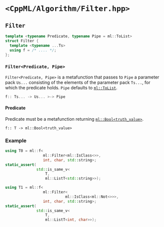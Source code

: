 # `<CppML/Algorithm/Filter.hpp>`

## `Filter`

```c++
template <typename Predicate, typename Pipe = ml::ToList>
struct Filter {
  template <typename ...Ts>
  using f = /* .... */;
};
```
### `Filter<Predicate, Pipe>`

`Filter<Predicate, Pipe>` is a metafunction that passes to `Pipe` a parameter pack `Us...` consisting of the elements of the parameter pack `Ts...`, for which the predicate holds. `Pipe` defaults to [`ml::ToList`](../Functional/ToList.md).

```c++
f:: Ts... -> Us... >-> Pipe
```

#### Predicate

Predicate must be a metafunction returning [`ml::Bool<truth_value>`](../Vocabulary/Value.md).
```
f:: T -> ml::Bool<truth_value>
```

### Example

```c++
using T0 = ml::f<
                 ml::Filter<ml::IsClass<>>,
                 int, char, std::string>;
static_assert(
              std::is_same_v<
                  T,
                  ml::ListT<std::string>>);

using T1 = ml::f<
                 ml::Filter<
                           ml::IsClass<ml::Not<>>>,
                 int, char, std::string>;
static_assert(
              std::is_same_v<
                  T,
                  ml::ListT<int, char>>);
```
